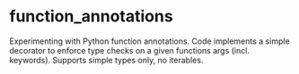 # function_annotations
Experimenting with Python function annotations.  Code implements a simple decorator to enforce type checks on a given functions args (incl. keywords).  Supports simple types only, no iterables.
